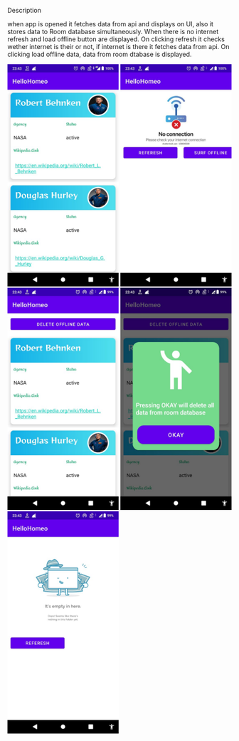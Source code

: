 Description

when app is opened it fetches data from api and displays on UI, also it stores data to Room database simultaneously. When there is no internet refresh and load offline button are displayed. On clicking refresh it checks wether internet is their or not, if internet is there it fetches data from api. On clicking load offline data, data from room dtabase is displayed.

<img src="HelloHomeoImages/image1.jpeg" width = "250"> 
<img src="HelloHomeoImages/image2.jpeg" width = "250">
<img src="HelloHomeoImages/image3.jpeg" width = "250">
<img src="HelloHomeoImages/image4.jpeg" width = "250">
<img src="HelloHomeoImages/image5.jpeg" width = "250">



